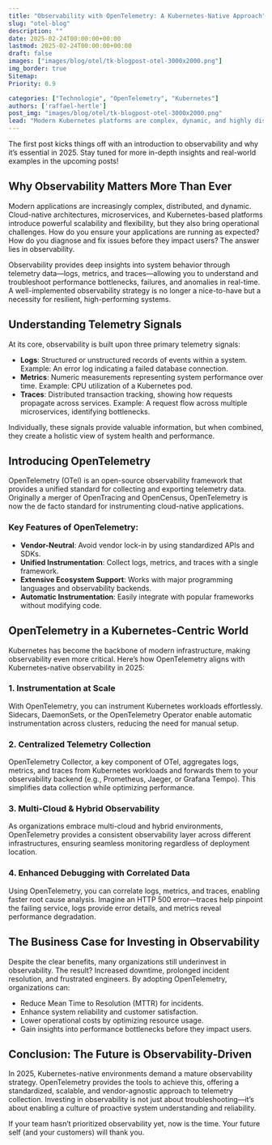 ```yaml
---
title: "Observability with OpenTelemetry: A Kubernetes-Native Approach"
slug: "otel-blog"
description: ""
date: 2025-02-24T00:00:00+00:00
lastmod: 2025-02-24T00:00:00+00:00
draft: false
images: ["images/blog/otel/tk-blogpost-otel-3000x2000.png"]
img_border: true
Sitemap:
Priority: 0.9

categories: ["Technologie", "OpenTelemetry", "Kubernetes"]
authors: ['raffael-hertle']
post_img: "images/blog/otel/tk-blogpost-otel-3000x2000.png"
lead: "Modern Kubernetes platforms are complex, dynamic, and highly distributed. Without a solid observability strategy, detecting and resolving issues can quickly become a challenge. This series provides a comprehensive overview of telemetry signals, how to leverage OpenTelemetry, and best practices for Kubernetes-native environments."
---
```


The first post kicks things off with an introduction to observability and why it’s essential in 2025. Stay tuned for more in-depth insights and real-world examples in the upcoming posts!

## Why Observability Matters More Than Ever

Modern applications are increasingly complex, distributed, and dynamic. Cloud-native architectures, microservices, and Kubernetes-based platforms introduce powerful scalability and flexibility, but they also bring operational challenges. How do you ensure your applications are running as expected? How do you diagnose and fix issues before they impact users? The answer lies in observability.

Observability provides deep insights into system behavior through telemetry data—logs, metrics, and traces—allowing you to understand and troubleshoot performance bottlenecks, failures, and anomalies in real-time. A well-implemented observability strategy is no longer a nice-to-have but a necessity for resilient, high-performing systems.

## Understanding Telemetry Signals

At its core, observability is built upon three primary telemetry signals:

* **Logs**: Structured or unstructured records of events within a system. Example: An error log indicating a failed database connection.  
* **Metrics**: Numeric measurements representing system performance over time. Example: CPU utilization of a Kubernetes pod.  
* **Traces**: Distributed transaction tracking, showing how requests propagate across services. Example: A request flow across multiple microservices, identifying bottlenecks.

Individually, these signals provide valuable information, but when combined, they create a holistic view of system health and performance.

## Introducing OpenTelemetry

OpenTelemetry (OTel) is an open-source observability framework that provides a unified standard for collecting and exporting telemetry data. Originally a merger of OpenTracing and OpenCensus, OpenTelemetry is now the de facto standard for instrumenting cloud-native applications.

### **Key Features of OpenTelemetry:**

* **Vendor-Neutral**: Avoid vendor lock-in by using standardized APIs and SDKs.  
* **Unified Instrumentation**: Collect logs, metrics, and traces with a single framework.  
* **Extensive Ecosystem Support**: Works with major programming languages and observability backends.  
* **Automatic Instrumentation**: Easily integrate with popular frameworks without modifying code.

## OpenTelemetry in a Kubernetes-Centric World

Kubernetes has become the backbone of modern infrastructure, making observability even more critical. Here’s how OpenTelemetry aligns with Kubernetes-native observability in 2025:

### **1. Instrumentation at Scale**

With OpenTelemetry, you can instrument Kubernetes workloads effortlessly. Sidecars, DaemonSets, or the OpenTelemetry Operator enable automatic instrumentation across clusters, reducing the need for manual setup.

### **2. Centralized Telemetry Collection**

OpenTelemetry Collector, a key component of OTel, aggregates logs, metrics, and traces from Kubernetes workloads and forwards them to your observability backend (e.g., Prometheus, Jaeger, or Grafana Tempo). This simplifies data collection while optimizing performance.

### **3. Multi-Cloud & Hybrid Observability**

As organizations embrace multi-cloud and hybrid environments, OpenTelemetry provides a consistent observability layer across different infrastructures, ensuring seamless monitoring regardless of deployment location.

### **4. Enhanced Debugging with Correlated Data**

Using OpenTelemetry, you can correlate logs, metrics, and traces, enabling faster root cause analysis. Imagine an HTTP 500 error—traces help pinpoint the failing service, logs provide error details, and metrics reveal performance degradation.

## The Business Case for Investing in Observability

Despite the clear benefits, many organizations still underinvest in observability. The result? Increased downtime, prolonged incident resolution, and frustrated engineers. By adopting OpenTelemetry, organizations can:

* Reduce Mean Time to Resolution (MTTR) for incidents.  
* Enhance system reliability and customer satisfaction.  
* Lower operational costs by optimizing resource usage.  
* Gain insights into performance bottlenecks before they impact users.

## Conclusion: The Future is Observability-Driven

In 2025, Kubernetes-native environments demand a mature observability strategy. OpenTelemetry provides the tools to achieve this, offering a standardized, scalable, and vendor-agnostic approach to telemetry collection. Investing in observability is not just about troubleshooting—it’s about enabling a culture of proactive system understanding and reliability.

If your team hasn’t prioritized observability yet, now is the time. Your future self (and your customers) will thank you.
